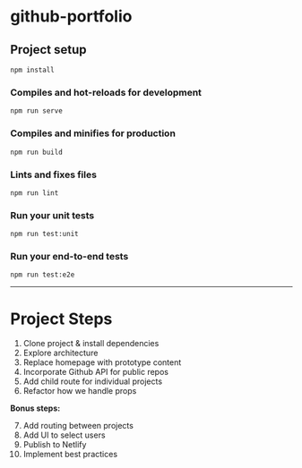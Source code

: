 # github-portfolio

## Project setup

```
npm install
```

### Compiles and hot-reloads for development

```
npm run serve
```

### Compiles and minifies for production

```
npm run build
```

### Lints and fixes files

```
npm run lint
```

### Run your unit tests

```
npm run test:unit
```

### Run your end-to-end tests

```
npm run test:e2e
```

---

# Project Steps

1.  Clone project & install dependencies
2.  Explore architecture
3.  Replace homepage with prototype content
4.  Incorporate Github API for public repos
5.  Add child route for individual projects
6.  Refactor how we handle props

**Bonus steps:**

7.  Add routing between projects
8.  Add UI to select users
9.  Publish to Netlify
10. Implement best practices
